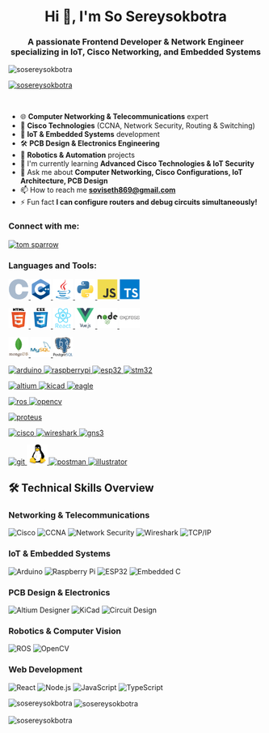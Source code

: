 <h1 align="center">Hi 👋, I'm So Sereysokbotra</h1>
<h3 align="center">A passionate Frontend Developer & Network Engineer specializing in IoT, Cisco Networking, and Embedded Systems</h3>

<p align="left"> <img src="https://komarev.com/ghpvc/?username=sosereysokbotra&label=Profile%20views&color=0e75b6&style=flat" alt="sosereysokbotra" /> </p>

<p align="left"> <a href="https://github.com/ryo-ma/github-profile-trophy"><img src="https://github-profile-trophy.vercel.app/?username=sosereysokbotra" alt="sosereysokbotra" /></a> </p>

<p align="left"> <a href="https://twitter.com/" target="blank"><img src="https://img.shields.io/twitter/follow/?logo=twitter&style=for-the-badge" alt="" /></a> </p>

- 🌐 **Computer Networking & Telecommunications** expert
- 🔌 **Cisco Technologies** (CCNA, Network Security, Routing & Switching)
- 📡 **IoT & Embedded Systems** development
- 🛠️ **PCB Design & Electronics Engineering** 
- 🤖 **Robotics & Automation** projects
- 🌱 I'm currently learning **Advanced Cisco Technologies & IoT Security**
- 💬 Ask me about **Computer Networking, Cisco Configurations, IoT Architecture, PCB Design**
- 📫 How to reach me **soviseth869@gmail.com**
- ⚡ Fun fact **I can configure routers and debug circuits simultaneously!**

<h3 align="left">Connect with me:</h3>
<p align="left">
<a href="https://fb.com/tom sparrow" target="blank"><img align="center" src="https://raw.githubusercontent.com/rahuldkjain/github-profile-readme-generator/master/src/images/icons/Social/facebook.svg" alt="tom sparrow" height="30" width="40" /></a>
</p>

<h3 align="left">Languages and Tools:</h3>
<p align="left"> 
  <!-- Programming Languages -->
  <a href="https://www.cprogramming.com/" target="_blank" rel="noreferrer"> <img src="https://raw.githubusercontent.com/devicons/devicon/master/icons/c/c-original.svg" alt="c" width="40" height="40"/> </a> 
  <a href="https://www.w3schools.com/cpp/" target="_blank" rel="noreferrer"> <img src="https://raw.githubusercontent.com/devicons/devicon/master/icons/cplusplus/cplusplus-original.svg" alt="cplusplus" width="40" height="40"/> </a> 
  <a href="https://www.java.com" target="_blank" rel="noreferrer"> <img src="https://raw.githubusercontent.com/devicons/devicon/master/icons/java/java-original.svg" alt="java" width="40" height="40"/> </a> 
  <a href="https://www.python.org" target="_blank" rel="noreferrer"> <img src="https://raw.githubusercontent.com/devicons/devicon/master/icons/python/python-original.svg" alt="python" width="40" height="40"/> </a> 
  <a href="https://developer.mozilla.org/en-US/docs/Web/JavaScript" target="_blank" rel="noreferrer"> <img src="https://raw.githubusercontent.com/devicons/devicon/master/icons/javascript/javascript-original.svg" alt="javascript" width="40" height="40"/> </a> 
  <a href="https://www.typescriptlang.org/" target="_blank" rel="noreferrer"> <img src="https://raw.githubusercontent.com/devicons/devicon/master/icons/typescript/typescript-original.svg" alt="typescript" width="40" height="40"/> </a> 
  
  <!-- Web Development -->
  <a href="https://www.w3.org/html/" target="_blank" rel="noreferrer"> <img src="https://raw.githubusercontent.com/devicons/devicon/master/icons/html5/html5-original-wordmark.svg" alt="html5" width="40" height="40"/> </a> 
  <a href="https://www.w3schools.com/css/" target="_blank" rel="noreferrer"> <img src="https://raw.githubusercontent.com/devicons/devicon/master/icons/css3/css3-original-wordmark.svg" alt="css3" width="40" height="40"/> </a> 
  <a href="https://reactjs.org/" target="_blank" rel="noreferrer"> <img src="https://raw.githubusercontent.com/devicons/devicon/master/icons/react/react-original-wordmark.svg" alt="react" width="40" height="40"/> </a> 
  <a href="https://vuejs.org/" target="_blank" rel="noreferrer"> <img src="https://raw.githubusercontent.com/devicons/devicon/master/icons/vuejs/vuejs-original-wordmark.svg" alt="vuejs" width="40" height="40"/> </a> 
  <a href="https://nodejs.org" target="_blank" rel="noreferrer"> <img src="https://raw.githubusercontent.com/devicons/devicon/master/icons/nodejs/nodejs-original-wordmark.svg" alt="nodejs" width="40" height="40"/> </a> 
  <a href="https://expressjs.com" target="_blank" rel="noreferrer"> <img src="https://raw.githubusercontent.com/devicons/devicon/master/icons/express/express-original-wordmark.svg" alt="express" width="40" height="40"/> </a> 
  
  <!-- Databases -->
  <a href="https://www.mongodb.com/" target="_blank" rel="noreferrer"> <img src="https://raw.githubusercontent.com/devicons/devicon/master/icons/mongodb/mongodb-original-wordmark.svg" alt="mongodb" width="40" height="40"/> </a> 
  <a href="https://www.mysql.com/" target="_blank" rel="noreferrer"> <img src="https://raw.githubusercontent.com/devicons/devicon/master/icons/mysql/mysql-original-wordmark.svg" alt="mysql" width="40" height="40"/> </a> 
  <a href="https://www.postgresql.org" target="_blank" rel="noreferrer"> <img src="https://raw.githubusercontent.com/devicons/devicon/master/icons/postgresql/postgresql-original-wordmark.svg" alt="postgresql" width="40" height="40"/> </a> 
  
  <!-- IoT & Embedded Systems -->
  <a href="https://www.arduino.cc/" target="_blank" rel="noreferrer"> <img src="https://cdn.worldvectorlogo.com/logos/arduino-1.svg" alt="arduino" width="40" height="40"/> </a>
  <a href="https://www.raspberrypi.org/" target="_blank" rel="noreferrer"> <img src="https://cdn.worldvectorlogo.com/logos/raspberry-pi.svg" alt="raspberrypi" width="40" height="40"/> </a>
  <a href="https://www.espressif.com/" target="_blank" rel="noreferrer"> <img src="https://cdn.worldvectorlogo.com/logos/esp32.svg" alt="esp32" width="40" height="40"/> </a>
  <a href="https://www.st.com/" target="_blank" rel="noreferrer"> <img src="https://cdn.worldvectorlogo.com/logos/stmicroelectronics-1.svg" alt="stm32" width="40" height="40"/> </a>
  
  <!-- PCB Design -->
  <a href="https://www.altium.com/" target="_blank" rel="noreferrer"> <img src="https://cdn.worldvectorlogo.com/logos/altium-designer.svg" alt="altium" width="40" height="40"/> </a>
  <a href="https://www.kicad.org/" target="_blank" rel="noreferrer"> <img src="https://cdn.worldvectorlogo.com/logos/kicad-1.svg" alt="kicad" width="40" height="40"/> </a>
  <a href="https://www.autodesk.com/products/eagle/overview" target="_blank" rel="noreferrer"> <img src="https://cdn.worldvectorlogo.com/logos/autodesk-eagle-1.svg" alt="eagle" width="40" height="40"/> </a>
  
  <!-- Robotics -->
  <a href="https://www.ros.org/" target="_blank" rel="noreferrer"> <img src="https://cdn.worldvectorlogo.com/logos/ros-1.svg" alt="ros" width="40" height="40"/> </a>
  <a href="https://opencv.org/" target="_blank" rel="noreferrer"> <img src="https://www.vectorlogo.zone/logos/opencv/opencv-icon.svg" alt="opencv" width="40" height="40"/> </a>
  
  <!-- Electronics -->
  <a href="https://www.labcenter.com/" target="_blank" rel="noreferrer"> <img src="https://cdn.worldvectorlogo.com/logos/proteus.svg" alt="proteus" width="40" height="40"/> </a>

  <!-- Cisco & Networking -->
  <a href="https://www.cisco.com/" target="_blank" rel="noreferrer"> <img src="https://cdn.worldvectorlogo.com/logos/cisco-2.svg" alt="cisco" width="40" height="40"/> </a>
  <a href="https://www.wireshark.org/" target="_blank" rel="noreferrer"> <img src="https://cdn.worldvectorlogo.com/logos/wireshark-1.svg" alt="wireshark" width="40" height="40"/> </a>
  <a href="https://www.gns3.com/" target="_blank" rel="noreferrer"> <img src="https://cdn.worldvectorlogo.com/logos/gns3-1.svg" alt="gns3" width="40" height="40"/> </a>
  
  <!-- Tools -->
  <a href="https://git-scm.com/" target="_blank" rel="noreferrer"> <img src="https://www.vectorlogo.zone/logos/git-scm/git-scm-icon.svg" alt="git" width="40" height="40"/> </a> 
  <a href="https://www.linux.org/" target="_blank" rel="noreferrer"> <img src="https://raw.githubusercontent.com/devicons/devicon/master/icons/linux/linux-original.svg" alt="linux" width="40" height="40"/> </a> 
  <a href="https://postman.com" target="_blank" rel="noreferrer"> <img src="https://www.vectorlogo.zone/logos/getpostman/getpostman-icon.svg" alt="postman" width="40" height="40"/> </a> 
  <a href="https://www.adobe.com/in/products/illustrator.html" target="_blank" rel="noreferrer"> <img src="https://www.vectorlogo.zone/logos/adobe_illustrator/adobe_illustrator-icon.svg" alt="illustrator" width="40" height="40"/> </a> 
</p>

## 🛠️ Technical Skills Overview

### **Networking & Telecommunications**
![Cisco](https://img.shields.io/badge/Cisco-1BA0D7?style=for-the-badge&logo=cisco&logoColor=white)
![CCNA](https://img.shields.io/badge/CCNA-1BA0D7?style=for-the-badge&logo=cisco&logoColor=white)
![Network Security](https://img.shields.io/badge/Network_Security-228B22?style=for-the-badge)
![Wireshark](https://img.shields.io/badge/Wireshark-1679A7?style=for-the-badge&logo=wireshark&logoColor=white)
![TCP/IP](https://img.shields.io/badge/TCP/IP-FF6B6B?style=for-the-badge)

### **IoT & Embedded Systems**
![Arduino](https://img.shields.io/badge/Arduino-00979D?style=for-the-badge&logo=arduino&logoColor=white)
![Raspberry Pi](https://img.shields.io/badge/Raspberry%20Pi-A22846?style=for-the-badge&logo=raspberrypi&logoColor=white)
![ESP32](https://img.shields.io/badge/ESP32-E7352C?style=for-the-badge&logo=espressif&logoColor=white)
![Embedded C](https://img.shields.io/badge/Embedded_C-00599C?style=for-the-badge&logo=c&logoColor=white)

### **PCB Design & Electronics**
![Altium Designer](https://img.shields.io/badge/Altium_Designer-A5915F?style=for-the-badge&logo=altiumdesigner&logoColor=white)
![KiCad](https://img.shields.io/badge/KiCad-314CB0?style=for-the-badge&logo=kicad&logoColor=white)
![Circuit Design](https://img.shields.io/badge/Circuit_Design-FF6B6B?style=for-the-badge)

### **Robotics & Computer Vision**
![ROS](https://img.shields.io/badge/ROS-22314E?style=for-the-badge&logo=ros&logoColor=white)
![OpenCV](https://img.shields.io/badge/OpenCV-5C3EE8?style=for-the-badge&logo=opencv&logoColor=white)

### **Web Development**
![React](https://img.shields.io/badge/React-20232A?style=for-the-badge&logo=react&logoColor=61DAFB)
![Node.js](https://img.shields.io/badge/Node.js-339933?style=for-the-badge&logo=nodedotjs&logoColor=white)
![JavaScript](https://img.shields.io/badge/JavaScript-F7DF1E?style=for-the-badge&logo=javascript&logoColor=black)
![TypeScript](https://img.shields.io/badge/TypeScript-007ACC?style=for-the-badge&logo=typescript&logoColor=white)

<p><img align="left" src="https://github-readme-stats.vercel.app/api/top-langs?username=sosereysokbotra&show_icons=true&locale=en&layout=compact" alt="sosereysokbotra" /></p>

<p>&nbsp;<img align="center" src="https://github-readme-stats.vercel.app/api?username=sosereysokbotra&show_icons=true&locale=en" alt="sosereysokbotra" /></p>

<p><img align="center" src="https://github-readme-streak-stats.herokuapp.com/?user=sosereysokbotra&" alt="sosereysokbotra" /></p>
